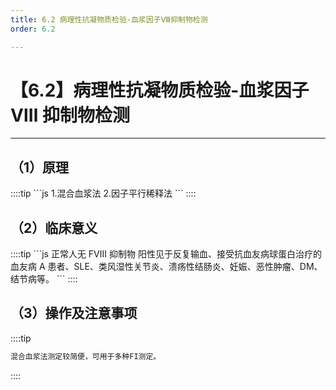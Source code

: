 ```yaml
---
title: 6.2 病理性抗凝物质检验-血浆因子Ⅷ抑制物检测
order: 6.2

---
```


# 【6.2】病理性抗凝物质检验-血浆因子 Ⅷ 抑制物检测

<kaodian :text="'血液学检验记忆卡'" />

<!-- ###### 第二十九章 检验基本方法

> 临床血液学检验 -->

<beitiX/>

---

## （1）原理

<son :text="'血液学检验记忆卡'" text1="（1）原理" :textOption="[['超纲','暂无科目',''],['了解','基础知识','相关专业知识'],['掌握','基础知识','相关专业知识']]" />
::::tip
```js
1.混合血浆法
2.因子平行稀释法
```
::::

## （2）临床意义

<son :text="'血液学检验记忆卡'" text1="（2）临床意义" :textOption="[['超纲','暂无科目',''],['了解','相关专业知识','专业知识'],['了解','相关专业知识','专业知识']]" />
::::tip
```js
正常人无 FⅧ 抑制物
阳性见于反复输血、接受抗血友病球蛋白治疗的血友病 A 患者、SLE、类风湿性关节炎、溃疡性结肠炎、妊娠、恶性肿瘤、DM、结节病等。
```
::::

## （3）操作及注意事项

<son :text="'血液学检验记忆卡'" text1="（3）操作及注意事项" :textOption="[['超纲','暂无科目',''],['了解','专业知识','专业实践能力'],['掌握','专业知识','专业实践能力']]" />

::::tip

```js
混合血浆法测定较简便，可用于多种FI测定。
```

::::
